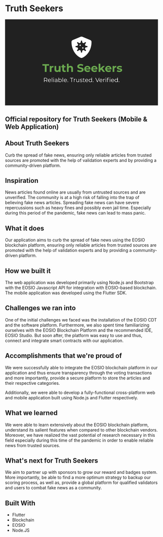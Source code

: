 # Truth Seekers

![alt text](https://github.com/AlisterLuiz/COVID-Times/blob/master/Truth%20Seekers.png)

## Official repository for Truth Seekers (Mobile & Web Application)

## About Truth Seekers
Curb the spread of fake news, ensuring only reliable articles from trusted sources are promoted with the help of validation experts and by providing a community-driven platform.

## Inspiration
News articles found online are usually from untrusted sources and are unverified. The community is at a high risk of falling into the trap of believing fake news articles. Spreading fake news can have severe repercussions such as heavy fines and possibly even jail time. Especially during this period of the pandemic, fake news can lead to mass panic.

## What it does
Our application aims to curb the spread of fake news using the EOSIO blockchain platform, ensuring only reliable articles from trusted sources are promoted with the help of validation experts and by providing a community-driven platform.

## How we built it
The web application was developed primarily using Node.js and Bootstrap with the EOSIO Javascript API for integration with EOSIO-based blockchain. The mobile application was developed using the Flutter SDK.

## Challenges we ran into
One of the initial challenges we faced was the installation of the EOSIO CDT and the software platform. Furthermore, we also spent time familiarizing ourselves with the EOSIO Blockchain Platform and the recommended IDE, EOSIO Studio. But soon after, the platform was easy to use and thus, connect and integrate smart contracts with our application.

## Accomplishments that we're proud of
We were successfully able to integrate the EOSIO blockchain platform in our application and thus ensure transparency through the voting transactions and more importantly, provide a secure platform to store the articles and their respective categories.

Additionally, we were able to develop a fully-functional cross-platform web and mobile application built using Node.js and Flutter respectively.

## What we learned
We were able to learn extensively about the EOSIO blockchain platform, understand its salient features when compared to other blockchain vendors. Moreover, we have realized the vast potential of research necessary in this field especially during this time of the pandemic in order to enable reliable news from trusted sources.

## What's next for Truth Seekers
We aim to partner up with sponsors to grow our reward and badges system. More importantly, be able to find a more optimum strategy to backup our scoring process, as well as, provide a global platform for qualified validators and users to combat fake news as a community.

## Built With
- Flutter
- Blockchain
- EOSIO
- Node.JS
